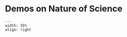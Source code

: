 # Demos on Nature of Science

<div style="clear: both;">

```{figure} ../../figures/open.png
---
width: 35%
align: right
```

</div>


```{tableofcontents}
```